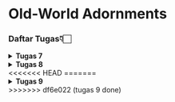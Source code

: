 # Old-World Adornments

### Daftar Tugas👇🏻
<details>
<Summary><b>Tugas 7</b></Summary>

### 1. Jelaskan apa yang dimaksud dengan stateless widget dan stateful widget, dan jelaskan perbedaan dari keduanya.

**Stateless Widget** adalah widget yang tidak memiliki *state* yang berubah selama aplikasi berjalan. Sekali dirender, tampilannya tetap dan hanya dapat diperbarui jika ada perubahan dari luar. Contohnya `text` dan `icon` statis. Cocok untuk elemen UI yang tidak memerlukan interaksi atau pembaruan data.

**Stateful Widget** adalah widget dengan *state* yang bisa berubah saat aplikasi berjalan. Tampilan widget ini dapat diperbarui dengan memanggil `setState()`, yang memungkinkan respons terhadap interaksi pengguna atau perubahan data, seperti teks yang berubah atau tombol yang ditekan.

**Perbedaan utama**:
- **Stateless Widget**: Tidak berubah setelah dirender, kecuali dibangun ulang dari luar.
- **Stateful Widget**: Dapat berubah dengan `setState()` saat *state*-nya berubah.

---

### 2. Sebutkan widget apa saja yang kamu gunakan pada proyek ini dan jelaskan fungsinya.

- **Scaffold**: Menyediakan struktur dasar halaman aplikasi, termasuk bagian untuk AppBar, body, dan fitur lainnya.
- **AppBar**: Menampilkan judul aplikasi di bagian atas layar dengan warna latar belakang, biasanya digunakan untuk memberi identitas pada halaman atau aplikasi.
- **SingleChildScrollView**: Memungkinkan konten di dalamnya untuk di-scroll jika kontennya melebihi tinggi layar, memastikan tampilan tetap responsif pada berbagai ukuran layar.
- **Padding**: Menambahkan jarak di sekitar widget untuk memberikan tata letak yang lebih rapi dan terstruktur.
- **Column**: Mengatur widget secara vertikal (dari atas ke bawah), cocok untuk menata elemen UI dalam satu kolom.
- **Row**: Mengatur widget secara horizontal (dari kiri ke kanan), biasanya digunakan untuk elemen yang perlu ditampilkan sejajar dalam satu baris.
- **Card**: Menyediakan tampilan seperti kartu dengan bayangan (elevation), cocok untuk menyorot informasi atau elemen UI tertentu dengan tampilan yang menonjol.
- **Container**: Widget serba guna untuk tata letak, yang memungkinkan pengaturan warna latar belakang, ukuran, padding, dan margin.
- **Text**: Menampilkan teks statis pada layar.
- **Icon**: Menampilkan ikon yang menambah elemen visual dan memudahkan pengguna memahami fungsi tertentu.
- **GridView**: Menyusun item dalam bentuk grid (kolom dan baris), memungkinkan penataan elemen dalam beberapa kolom.
- **Material**: Memberikan tampilan berbasis material design dengan warna dan sudut membulat, sering digunakan untuk elemen interaktif.
- **InkWell**: Menambahkan efek tap atau ripple pada widget yang dapat ditekan, memberikan respons visual saat widget ditekan.

---

### 3. Apa fungsi dari `setState()`? Jelaskan variabel apa saja yang dapat terdampak dengan fungsi tersebut.

- **Fungsi**: `setState()` adalah metode yang digunakan di dalam Stateful Widget untuk memberi tahu Flutter bahwa ada perubahan pada state widget yang memerlukan pembaruan tampilan. Ketika `setState()` dipanggil, Flutter akan memanggil kembali fungsi `build()` dari widget tersebut untuk menggambar ulang tampilan dengan perubahan terbaru.

- **Variabel yang Terpengaruh**: `setState()` memengaruhi setiap variabel atau properti yang bersifat dinamis dalam StatefulWidget, seperti data yang berubah berdasarkan interaksi pengguna (misalnya, nilai counter, input teks, atau pilihan dropdown). Variabel-variabel ini akan diperbarui dalam tampilan ketika `setState()` dipanggil. Pada proyek ini, jika ada data yang berubah dan perlu ditampilkan ulang, `setState()` berfungsi untuk memastikan tampilan UI diperbarui sesuai perubahan data.

---

### 4. Jelaskan perbedaan antara `const` dengan `final`.

- **const**: Digunakan untuk mendefinisikan nilai konstan yang harus sudah diketahui pada waktu kompilasi. Variabel `const` tidak dapat diubah, dan nilai yang diberikan harus konstan (tidak berubah dan sudah diketahui sebelum aplikasi berjalan). Biasanya digunakan untuk nilai yang tetap dan tidak akan berubah sepanjang waktu.

- **final**: Digunakan untuk mendefinisikan variabel yang nilainya hanya dapat diinisialisasi sekali, tetapi nilainya bisa ditentukan pada waktu runtime. `final` lebih fleksibel dibandingkan `const` karena tidak mengharuskan nilainya diketahui saat kompilasi, tetapi tetap tidak bisa diubah setelah diinisialisasi.

---

### 5. Jelaskan bagaimana cara kamu mengimplementasikan checklist-checklist di atas.

- **Mengatur Stateless dan Stateful Widget**: Pada proyek ini, `MyHomePage` diimplementasikan sebagai `StatelessWidget` karena tidak ada data yang perlu diperbarui secara otomatis atau dinamis selama aplikasi berjalan. Semua data yang digunakan bersifat statis, sehingga widget ini lebih efisien sebagai stateless.

- **Menyusun Struktur dengan Scaffold dan AppBar**: Struktur dasar halaman dibangun menggunakan widget `Scaffold` dan `AppBar`. `Scaffold` menyediakan kerangka utama halaman dengan area untuk body, sedangkan `AppBar` menampilkan header di bagian atas dengan judul aplikasi "Old-World Adornments".

- **Menampilkan Data dengan InfoCard**: Informasi statis seperti NPM, Name, dan Class ditampilkan menggunakan komponen `InfoCard`. `InfoCard` adalah widget kustom yang menggunakan `Card` dan `Container` untuk menyajikan data dalam format yang rapi dan menarik. Setiap `InfoCard` menampilkan informasi dalam kotak terpisah dengan latar belakang khusus.

- **Menggunakan GridView untuk Menampilkan Tombol**: Tombol "Lihat Daftar Produk," "Tambah Produk," dan "Logout" ditampilkan menggunakan `GridView.count` dengan pengaturan 3 kolom. Penggunaan `GridView` memungkinkan tata letak tombol menjadi rapi dan responsif dalam format grid, memudahkan pengguna dalam berinteraksi dengan tombol.

- **Mengimplementasikan Warna dan Gaya Kustom**: Warna dan gaya kustom diterapkan pada `InfoCard` dan `ItemCard` untuk meningkatkan estetika tampilan. Setiap tombol memiliki warna latar yang berbeda (contoh: hijau untuk "Lihat Daftar Produk", krem untuk "Tambah Produk", dan cokelat muda untuk "Logout") serta efek interaktif dengan `InkWell`. Efek `Snackbar` ditampilkan untuk memberi respons visual saat tombol ditekan, dengan pesan yang sesuai untuk masing-masing tombol.
</details>

<details>
<Summary><b>Tugas 8</b></Summary>

### 1. Apa kegunaan `const` di Flutter? Jelaskan apa keuntungan ketika menggunakan `const` pada kode Flutter. Kapan sebaiknya kita menggunakan const, dan kapan sebaiknya tidak digunakan?

`const` digunakan untuk membuat objek yang tidak berubah (immutable) dan bersifat konstan di seluruh runtime aplikasi. Ini meningkatkan performa dan efisiensi memori, karena objek const hanya dibuat sekali dan tidak di-render ulang.

**Keuntungan Menggunakan `const`:**
- **Efisiensi Memori:** Karena objek `const` hanya dibuat sekali, penggunaan memori lebih efisien.
- **Performa Lebih Baik:** Flutter dapat menghindari render ulang pada objek yang menggunakan `const`, sehingga mengurangi proses rebuild widget tree dan meningkatkan performa aplikasi.
- **Readability:** Menunjukkan bahwa nilai atau widget tersebut tidak akan diubah, sehingga membantu developer lain untuk memahami bahwa komponen ini bersifat tetap.

**Kapan Menggunakan `const`:**
- **Untuk widget atau nilai yang tidak akan berubah:** Gunakan `const` pada widget atau nilai yang Anda tahu akan tetap sama sepanjang waktu. Contohnya pada teks statis, ikon, atau widget UI yang tidak dinamis.
- **Optimasi render tree:** Gunakan `const` untuk widget yang tidak perlu di-rebuild agar Flutter bisa menghindari rendering ulang dan menghemat memori.

**Kapan Tidak Menggunakan `const`:**
- **Jika objek bersifat dinamis:** Jangan gunakan `const` pada widget atau nilai yang mungkin berubah seiring berjalannya aplikasi, seperti data dari server, input pengguna, atau nilai yang sering diperbarui.

---

###  2. Jelaskan dan bandingkan penggunaan Column dan Row pada Flutter. Berikan contoh implementasi dari masing-masing layout widget ini!

`Column` dan `Row` adalah widget layout di Flutter yang digunakan untuk mengatur tata letak widget secara vertikal dan horizontal. `Column` menempatkan widget dari atas ke bawah, sedangkan `Row` menempatkan widget dari kiri ke kanan. Pada `Column`, `mainAxis` mengacu pada arah vertikal, sementara pada `Row`, `mainAxis` mengacu pada arah horizontal.

- **Column:** Menyusun widget secara vertikal (top-to-bottom).
- **Row:** Menyusun widget secara horizontal (left-to-right).

**Implementasi `Column`:**
```dart
Column(
  mainAxisAlignment: MainAxisAlignment.center,
  children: [
    Text("Item 1"),
    Text("Item 2"),
  ],
);

```
**Implementasi `Row`:**
```dart
Row(
  mainAxisAlignment: MainAxisAlignment.spaceEvenly,
  children: [
    Icon(Icons.home),
    Icon(Icons.settings),
  ],
);
```

---

### 3. Sebutkan apa saja elemen input yang kamu gunakan pada halaman form yang kamu buat pada tugas kali ini. Apakah terdapat elemen input Flutter lain yang tidak kamu gunakan pada tugas ini? Jelaskan!

Pada halaman form tugas ini, elemen input yang digunakan adalah:
- **TextFormField:** Untuk input teks seperti nama, deskripsi, size, dan warna.
- **TextFormField (dengan tipe `number`):** Untuk input angka seperti harga dan jumlah barang.

**Elemen Input Lain yang Tidak Digunakan:**
- **Checkbox:** Digunakan untuk pilihan boolean (true/false) seperti persetujuan atau status.
- **Switch:** Mirip dengan checkbox, tetapi dengan tampilan slider.
- **DropdownButton:** Untuk pilihan dengan opsi dropdown.
- **Radio Button:** Untuk memilih satu opsi dari beberapa pilihan.
- **Slider:** Untuk input nilai numerik yang bisa diubah dengan menggeser.

---

### 4. Bagaimana cara kamu mengatur tema (theme) dalam aplikasi Flutter agar aplikasi yang dibuat konsisten? Apakah kamu mengimplementasikan tema pada aplikasi yang kamu buat?

Penggunaan `ThemeData` dengan `ColorScheme` membantu menjaga konsistensi tampilan di seluruh aplikasi.

```dart
return MaterialApp(
  title: 'Old-World Adornments',
  theme: ThemeData(
     colorScheme: ColorScheme.fromSwatch().copyWith(
      primary: const Color(0xFFF9F7F2),
      secondary: const Color.fromARGB(255, 255, 255, 255),
    ),
  ),
  home: MyHomePage(),
);
```

- **`primary`:** Mengatur warna utama aplikasi menjadi `Sand Beige` (warna latar belakang atau bar navigasi utama).
- **`secondary`:** Mengatur warna sekunder menjadi putih untuk elemen-elemen lain yang memerlukan aksen.

**Pengaturan Tema pada Aplikasi yang Dibuat:**
Dalam aplikasi yang dibuat, saya menggunakan `ThemeData` untuk mengatur skema warna agar konsisten di seluruh aplikasi, seperti warna latar belakang, warna tombol, dan warna teks.

---

### 5. Bagaimana cara kamu menangani navigasi dalam aplikasi dengan banyak halaman pada Flutter?

Flutter menyediakan widget `Navigator` dan `MaterialPageRoute` untuk menangani navigasi antar halaman dalam aplikasi.

- **`Navigator.push`**: Digunakan untuk mendorong (push) halaman baru ke dalam stack navigator, sehingga pengguna bisa berpindah ke halaman baru tersebut.
- **`Navigator.pop`**: Digunakan untuk menghapus (pop) halaman dari stack dan kembali ke halaman sebelumnya.
- **`Navigator.pushReplacement`**: Digunakan untuk menggantikan halaman saat ini dengan halaman baru, tanpa menambahkan halaman ke dalam stack.

**Contoh Implementasi Navigasi:**
```dart
// Navigasi ke halaman baru
Navigator.push(
  context,
  MaterialPageRoute(builder: (context) => NewPage()),
);

// Mengganti halaman saat ini dengan halaman baru (tanpa opsi kembali ke halaman ini)
Navigator.pushReplacement(
  context,
  MaterialPageRoute(builder: (context) => NewPage()),
);

// Kembali ke halaman sebelumnya
Navigator.pop(context);
```

Selain menggunakan `Navigator`, Flutter juga menyediakan widget **Drawer** untuk membuat navigasi yang mudah diakses dari sidebar, terutama jika aplikasi memiliki banyak halaman. Drawer memberikan pengalaman navigasi yang lebih intuitif karena pengguna dapat membuka dan memilih halaman langsung dari menu samping.
</details>
<<<<<<< HEAD
=======

<details>
<Summary><b>Tugas 9</b></Summary>

### 1. Mengapa Kita Perlu Membuat Model untuk Pengambilan atau Pengiriman Data JSON?
Model merupakan representasi data di sebuah aplikasi, yang mempermudah pengolahan data JSON dengan cara memetakan data tersebut ke objek dengan atribut yang lebih mudah diakses dan dimodifikasi. Beberapa alasan penting untuk menggunakan model:
- **Organisasi Data:** Mempermudah pengelolaan data dan membuat kode lebih rapi.
- **Validasi:** Model mempermudah validasi data yang masuk dan keluar.
- **Efisiensi:** Akses data menjadi lebih cepat dan minim risiko error.

Jika tidak menggunakan model, data yang diolah akan berbentuk raw JSON (key-value) yang membutuhkan indexing manual. Hal ini meningkatkan risiko error dalam pengelolaan data, terutama pada aplikasi dengan banyak data.

---

### 2. Fungsi dari Library `http`
Library `http` digunakan untuk melakukan komunikasi antara Flutter dan server Django menggunakan protokol HTTP. Berikut fungsi utama yang diimplementasikan:
- **GET Request:** Mengambil data dari server.
  ```dart
  Future<List<AdornmentsEntry>> fetchAdornments(CookieRequest request) async {
    final response = await request.get('http://localhost:8000/json/');
    var data = response;
    List<AdornmentsEntry> adornmentsList = [];
    for (var d in data) {
      if (d != null) {
        adornmentsList.add(AdornmentsEntry.fromJson(d));
      }
    }
    return adornmentsList;
  }
  ```
- **POST Request:** Mengirim data ke server.
  ```dart
  final response = await request.postJson(
    "http://localhost:8000/create-flutter/",
    jsonEncode(<String, String>{
      'name': _name,
      'price': _price.toString(),
      'description': _description,
      'category': _category,
      'condition': _condition.toString(),
    }),
  );
  ```

---

### 3. Fungsi dari `CookieRequest`
`CookieRequest` adalah bagian dari library `pbp_django_auth` yang digunakan untuk:
- **Menyimpan Session:** Memungkinkan aplikasi untuk menyimpan status login pengguna melalui cookie.
- **Autentikasi:** Digunakan untuk login/logout serta memastikan request ke server memuat informasi autentikasi.
- **State Management:** Memastikan setiap komponen di Flutter menggunakan cookie yang sama untuk komunikasi dengan server.

**Mengapa Dibagikan ke Semua Komponen?**
CookieRequest dibagikan menggunakan `Provider` agar semua widget dapat mengakses status autentikasi pengguna tanpa perlu membuat instance baru.

---

### 4. Mekanisme Pengiriman Data (Input hingga Ditampilkan)
1. **Input Data di Flutter:**
   Pengguna mengisi form melalui UI aplikasi Flutter.

2. **Pengiriman Data ke Server:**
   Data dari form dikirim menggunakan HTTP POST request ke endpoint Django.

3. **Proses di Server Django:**
   - Data diterima oleh Django.
   - Django memvalidasi data dan menyimpannya ke dalam database.

4. **Pengambilan Data di Flutter:**
   - Flutter mengirim GET request ke Django untuk mengambil data.
   - Data JSON dikonversi menjadi model Dart.

5. **Menampilkan Data di Flutter:**
   - Model Dart digunakan untuk menampilkan data di widget Flutter, seperti `ListView` atau `GridView`.

---

### 5. Mekanisme Autentikasi
1. **Login:**
   - Pengguna memasukkan username dan password.
   - Flutter mengirim POST request ke endpoint `/auth/login/`.
   - Jika berhasil, Django mengirim cookie yang disimpan di aplikasi Flutter.

2. **Register:**
   - Pengguna mengisi form registrasi.
   - Flutter mengirim POST request ke `/auth/register/`.
   - Django menyimpan data pengguna baru ke database.

3. **Logout:**
   - Flutter mengirim POST request ke `/auth/logout/`.
   - Django menghapus session, dan Flutter menghapus cookie lokal.

4. **Akses Setelah Login:**
   - Cookie digunakan untuk mengambil data tertentu, seperti daftar item yang hanya bisa diakses pengguna terautentikasi.

---

### 6. Implementasi Checklist Step-by-Step
#### **Persiapan Backend Django**
1. Membuat model untuk menyimpan data seperti goods atau adornments.
2. Menambahkan endpoint untuk login, register, dan pengelolaan data menggunakan Django REST Framework.

#### **Setup Proyek Flutter**
1. Menginstal package `pbp_django_auth` dan `provider` untuk autentikasi.
2. Menambahkan konfigurasi `CookieRequest` untuk menangani session.

#### **Login dan Register**
1. Membuat halaman login di `login.dart`.
2. Menambahkan validasi form dan menghubungkannya ke endpoint Django.
3. Membuat halaman register di `register.dart`.

#### **Membuat Model JSON**
1. Menggunakan web Quicktype untuk membuat model Dart sesuai dengan struktur JSON dari Django.
2. Menyimpan hasilnya di folder `lib/models`.

#### **Menampilkan Data List dan Detail**
1. Membuat halaman untuk menampilkan daftar item menggunakan `ListView` dengan `FutureBuilder`.
2. Menambahkan halaman detail yang dapat diakses dari daftar item.

#### **Menambahkan Item Baru**
1. Membuat form input di Flutter untuk menambahkan item.
2. Mengirim data ke server menggunakan POST request.
3. Mengupdate daftar item secara otomatis setelah item baru ditambahkan.

#### **Filter Data Berdasarkan User**
1. Menambahkan endpoint Django untuk mengembalikan data sesuai pengguna yang login.
2. Memodifikasi request GET di Flutter agar hanya mengambil data dari pengguna tertentu.
</details>
>>>>>>> df6e022 (tugas 9 done)
